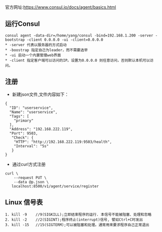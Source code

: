 官方网址:https://www.consul.io/docs/agent/basics.html
## 运行Consul
```
consul agent -data-dir=/home/yang/consul -bind=192.168.1.200 -server -bootstrap -client 0.0.0.0 -ui -client=0.0.0.0
* -server 代表以服务器的方式启动
* -boostrap 指定自己为leader，而不需要选举
* -ui 启动一个内置管理web界面
* -client 指定客户端可以访问的IP。设置为0.0.0.0 则任意访问，否则默认本机可以访问。 
```
## 注册
* 新建json文件,文件内容如下：
```
{
  "ID": "userservice",
  "Name": "userservice",
  "Tags": [
    "primary"
  ],
  "Address": "192.168.222.119",
  "Port": 9503,
   "Check": {
    "HTTP": "http://192.168.222.119:9503/health",
    "Interval": "5s"
   }
}

```
* 通过curl方式注册
```
curl \
    --request PUT \
    --data @p.json \
   localhost:8500/v1/agent/service/register
```
## Linux 信号表
```
1. kill -9    //9(SIGKILL);立即结束程序的运行. 本信号不能被阻塞、处理和忽略
2. kill -2    //2(SIGINT);程序终止(interrupt)信号, 譬如Ctrl+C时发出 
3. kill -15   //15(SIGTERM);可以被阻塞和处理。通常用来要求程序自己正常退出
```
